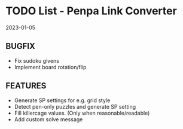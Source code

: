 # TODO List - Penpa Link Converter
2023-01-05

## BUGFIX
* Fix sudoku givens
* Implement board rotation/flip

## FEATURES
* Generate SP settings for e.g. grid style
* Detect pen-only puzzles and generate SP setting
* Fill killercage values. (Only when reasonable/readable)
* Add custom solve message
  
